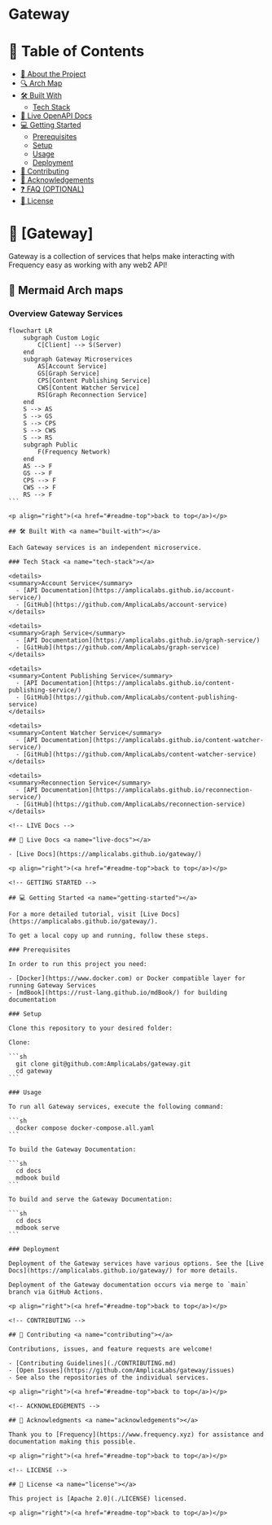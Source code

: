# Gateway

<!-- TABLE OF CONTENTS -->

# 📗 Table of Contents

- [📖 About the Project](#about-project)
- [🔍 Arch Map](#arch-map)
- [🛠 Built With](#built-with)
  - [Tech Stack](#tech-stack)
- [🚀 Live OpenAPI Docs](#live-docs)
- [💻 Getting Started](#getting-started)
  - [Prerequisites](#prerequisites)
  - [Setup](#setup)
  - [Usage](#usage)
  - [Deployment](#deployment)
- [🤝 Contributing](#contributing)
- [🙏 Acknowledgements](#acknowledgements)
- [❓ FAQ (OPTIONAL)](#faq)
- [📝 License](#license)

<!-- PROJECT DESCRIPTION -->

# 📖 [Gateway] <a name="about-project"></a>

Gateway is a collection of services that helps make interacting with Frequency easy as working with any web2 API!

<!-- Mermaid Arch maps -->

## 🔭 Mermaid Arch maps <a name="arch-map"></a>

### Overview Gateway Services

````mermaid
flowchart LR
    subgraph Custom Logic
        C[Client] --> S(Server)
    end
    subgraph Gateway Microservices
        AS[Account Service]
        GS[Graph Service]
        CPS[Content Publishing Service]
        CWS[Content Watcher Service]
        RS[Graph Reconnection Service]
    end
    S --> AS
    S --> GS
    S --> CPS
    S --> CWS
    S --> RS
    subgraph Public
        F(Frequency Network)
    end
    AS --> F
    GS --> F
    CPS --> F
    CWS --> F
    RS --> F
```

<p align="right">(<a href="#readme-top">back to top</a>)</p>

## 🛠 Built With <a name="built-with"></a>

Each Gateway services is an independent microservice.

### Tech Stack <a name="tech-stack"></a>

<details>
<summary>Account Service</summary>
  - [API Documentation](https://amplicalabs.github.io/account-service/)
  - [GitHub](https://github.com/AmplicaLabs/account-service)
</details>

<details>
<summary>Graph Service</summary>
  - [API Documentation](https://amplicalabs.github.io/graph-service/)
  - [GitHub](https://github.com/AmplicaLabs/graph-service)
</details>

<details>
<summary>Content Publishing Service</summary>
  - [API Documentation](https://amplicalabs.github.io/content-publishing-service/)
  - [GitHub](https://github.com/AmplicaLabs/content-publishing-service)
</details>

<details>
<summary>Content Watcher Service</summary>
  - [API Documentation](https://amplicalabs.github.io/content-watcher-service/)
  - [GitHub](https://github.com/AmplicaLabs/content-watcher-service)
</details>

<details>
<summary>Reconnection Service</summary>
  - [API Documentation](https://amplicalabs.github.io/reconnection-service/)
  - [GitHub](https://github.com/AmplicaLabs/reconnection-service)
</details>

<!-- LIVE Docs -->

## 🚀 Live Docs <a name="live-docs"></a>

- [Live Docs](https://amplicalabs.github.io/gateway/)

<p align="right">(<a href="#readme-top">back to top</a>)</p>

<!-- GETTING STARTED -->

## 💻 Getting Started <a name="getting-started"></a>

For a more detailed tutorial, visit [Live Docs](https://amplicalabs.github.io/gateway/).

To get a local copy up and running, follow these steps.

### Prerequisites

In order to run this project you need:

- [Docker](https://www.docker.com) or Docker compatible layer for running Gateway Services
- [mdBook](https://rust-lang.github.io/mdBook/) for building documentation

### Setup

Clone this repository to your desired folder:

Clone:

```sh
  git clone git@github.com:AmplicaLabs/gateway.git
  cd gateway
```

### Usage

To run all Gateway services, execute the following command:

```sh
  docker compose docker-compose.all.yaml
```

To build the Gateway Documentation:

```sh
  cd docs
  mdbook build
```

To build and serve the Gateway Documentation:

```sh
  cd docs
  mdbook serve
```

### Deployment

Deployment of the Gateway services have various options. See the [Live Docs](https://amplicalabs.github.io/gateway/) for more details.

Deployment of the Gateway documentation occurs via merge to `main` branch via GitHub Actions.

<p align="right">(<a href="#readme-top">back to top</a>)</p>

<!-- CONTRIBUTING -->

## 🤝 Contributing <a name="contributing"></a>

Contributions, issues, and feature requests are welcome!

- [Contributing Guidelines](./CONTRIBUTING.md)
- [Open Issues](https://github.com/AmplicaLabs/gateway/issues)
- See also the repositories of the individual services.

<p align="right">(<a href="#readme-top">back to top</a>)</p>

<!-- ACKNOWLEDGEMENTS -->

## 🙏 Acknowledgments <a name="acknowledgements"></a>

Thank you to [Frequency](https://www.frequency.xyz) for assistance and documentation making this possible.

<p align="right">(<a href="#readme-top">back to top</a>)</p>

<!-- LICENSE -->

## 📝 License <a name="license"></a>

This project is [Apache 2.0](./LICENSE) licensed.

<p align="right">(<a href="#readme-top">back to top</a>)</p>
````
